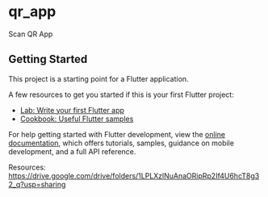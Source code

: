 # qr_app

Scan QR App

## Getting Started

This project is a starting point for a Flutter application.

A few resources to get you started if this is your first Flutter project:

- [Lab: Write your first Flutter app](https://docs.flutter.dev/get-started/codelab)
- [Cookbook: Useful Flutter samples](https://docs.flutter.dev/cookbook)

For help getting started with Flutter development, view the
[online documentation](https://docs.flutter.dev/), which offers tutorials,
samples, guidance on mobile development, and a full API reference.

Resources:
https://drive.google.com/drive/folders/1LPLXzlNuAnaORipRp2If4U6hcT8g32_q?usp=sharing
